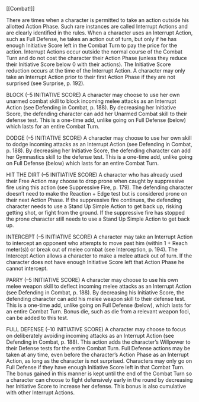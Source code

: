 [[Combat!]]

There are times when a character is permitted to take
an action outside his allotted Action Phase. Such rare
instances are called Interrupt Actions and are clearly
identified in the rules. When a character uses an Interrupt
Action, such as Full Defense, he takes an action out
of turn, but only if he has enough Initiative Score left
in the Combat Turn to pay the price for the action. Interrupt
Actions occur outside the normal course of the
Combat Turn and do not cost the character their Action
Phase (unless they reduce their Initiative Score below 0
with their actions). The Initiative Score reduction occurs
at the time of the Interrupt Action. A character may only
take an Interrupt Action prior to their first Action Phase if
they are not surprised (see Surprise, p. 192).
 
 BLOCK
(–5 INITIATIVE SCORE)
A character may choose to use her own unarmed combat
skill to block incoming melee attacks as an Interrupt
Action (see Defending in Combat, p. 188). By decreasing
her Initiative Score, the defending character can
add her Unarmed Combat skill to their defense test.
This is a one-time add, unlike going on Full Defense
(below) which lasts for an entire Combat Turn.

DODGE
(–5 INITIATIVE SCORE)
A character may choose to use her own skill to dodge incoming
attacks as an Interrupt Action (see Defending in
Combat, p. 188). By decreasing her Initiative Score, the
defending character can add her Gymnastics skill to the
defense test. This is a one-time add, unlike going on Full
Defense (below) which lasts for an entire Combat Turn.

HIT THE DIRT
(–5 INITIATIVE SCORE)
A character who has already used their Free Action may
choose to drop prone when caught by suppressive fire
using this action (see Suppressive Fire, p. 179). The defending
character doesn’t need to make the Reaction +
Edge test but is considered prone on their next Action
Phase. If the suppressive fire continues, the defending
character needs to use a Stand Up Simple Action to get
back up, risking getting shot, or fight from the ground. If
the suppressive fire has stopped the prone character still
needs to use a Stand Up Simple Action to get back up.

INTERCEPT
(–5 INITIATIVE SCORE)
A character may take an Interrupt Action to intercept
an opponent who attempts to move past him (within
1 + Reach meter(s)) or break out of melee combat
(see Interception, p. 194). The Intercept Action allows
a character to make a melee attack out of turn. If the
character does not have enough Initiative Score left
that Action Phase he cannot intercept.

PARRY
(–5 INITIATIVE SCORE)
A character may choose to use his own melee weapon
skill to deflect incoming melee attacks as an Interrupt
Action (see Defending in Combat, p. 188). By decreasing
his Initiative Score, the defending character can add
his melee weapon skill to their defense test. This is a
one-time add, unlike going on Full Defense (below),
which lasts for an entire Combat Turn. Bonus die, such
as die from a relevant weapon foci, can be added to
this test.

FULL DEFENSE
(–10 INITIATIVE SCORE)
A character may choose to focus on deliberately avoiding
incoming attacks as an Interrupt Action (see Defending
in Combat, p. 188). This action adds the character’s
Willpower to their Defense tests for the entire Combat
Turn. Full Defense actions may be taken at any time,
even before the character’s Action Phase as an Interrupt
Action, as long as the character is not surprised. Characters
may only go on Full Defense if they have enough Initiative
Score left in that Combat Turn. The bonus gained
in this manner is kept until the end of the Combat Turn
so a character can choose to fight defensively early in
the round by decreasing her Initiative Score to increase
her defense. This bonus is also cumulative with other Interrupt
Actions.